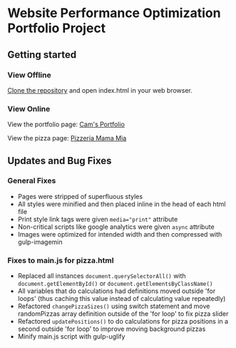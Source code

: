 # Website Performance Optimization Portfolio Project

## Getting started
### View Offline
[Clone the repository](https://github.com/TySabs/Optimizations.git) and open index.html in your web browser.

### View Online
View the portfolio page: [Cam's Portfolio](https://tysabs.github.io/Optimizations/)

View the pizza page: [Pizzeria Mama Mia](https://tysabs.github.io/Optimizations/views/pizza.html)

## Updates and Bug Fixes
### General Fixes
* Pages were stripped of superfluous styles
* All styles were minified and then placed inline in the head of each html file
* Print style link tags were given ```media="print"``` attribute
* Non-critical scripts like google analytics were given ```async``` attribute
* Images were optimized for intended width and then compressed with gulp-imagemin

### Fixes to main.js for pizza.html
* Replaced all instances ```document.querySelectorAll()``` with ```document.getElementById()``` or ```document.getElementsByClassName()```
* All variables that do calculations had definitions moved outside 'for loops' (thus caching this value instead of calculating value repeatedly)
* Refactored ```changePizzaSizes()``` using switch statement and move randomPizzas array definition outside of the 'for loop' to fix pizza slider
* Refactored ```updatePositions()``` to do calculations for pizza positions in a second outside 'for loop' to improve moving background pizzas
* Minify main.js script with gulp-uglify
